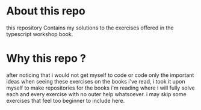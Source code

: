 # About this repo
this repository Contains my solutions to the exercises offered in the typescript workshop book.
# Why this repo ?
after noticing that i would not get myself to code or code only the important ideas when seeing these exercises on the books i've read, i took it upon myself to make 
repositories for the books i'm reading where i will fully solve each and every exercise with no outer help whatsoever. i may skip some exercises that feel too beginner
to include here.
